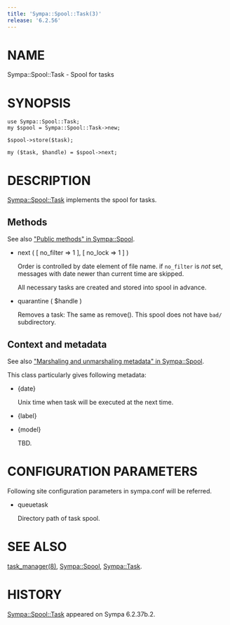 ```yaml
---
title: 'Sympa::Spool::Task(3)'
release: '6.2.56'
---
```


# NAME

Sympa::Spool::Task - Spool for tasks

# SYNOPSIS

    use Sympa::Spool::Task;
    my $spool = Sympa::Spool::Task->new;

    $spool->store($task);

    my ($task, $handle) = $spool->next;

# DESCRIPTION

[Sympa::Spool::Task](./Sympa-Spool-Task.3.md) implements the spool for tasks.

## Methods

See also ["Public methods" in Sympa::Spool](./Sympa-Spool.3.md#public-methods).

- next ( \[ no\_filter => 1 \], \[ no\_lock => 1 \] )

    Order is controlled by date element of file name.
    if `no_filter` is _not_ set,
    messages with date newer than current time are skipped.

    All necessary tasks are created and stored into spool in advance.

- quarantine ( $handle )

    Removes a task: The same as remove().
    This spool does not have `bad/` subdirectory.

## Context and metadata

See also ["Marshaling and unmarshaling metadata" in Sympa::Spool](./Sympa-Spool.3.md#marshaling-and-unmarshaling-metadata).

This class particularly gives following metadata:

- {date}

    Unix time when task will be executed at the next time.

- {label}
- {model}

    TBD.

# CONFIGURATION PARAMETERS

Following site configuration parameters in sympa.conf will be referred.

- queuetask

    Directory path of task spool.

# SEE ALSO

[task\_manager(8)](./task_manager.8.md), [Sympa::Spool](./Sympa-Spool.3.md), [Sympa::Task](./Sympa-Task.3.md).

# HISTORY

[Sympa::Spool::Task](./Sympa-Spool-Task.3.md) appeared on Sympa 6.2.37b.2.
